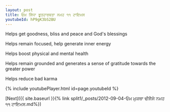 ```yaml
---
layout: post
title: ਓਮ ਸਿੱਧਾ ਭੂਤਹਾਰਥਤਾ ਨਮਹ ੧੧ ਟਾਇਮਸ
youtubeId: hP9gK3bS2BU
---
```

 
 
Helps get goodness, bliss and peace and God's blessings
 
Helps remain focused, help generate inner energy 
 
Helps boost physical and mental health 
 
Helps remain grounded and generates a sense of gratitude towards the greater power 
 
Helps reduce bad karma
 
 
 
 


{% include youtubePlayer.html id=page.youtubeId %}
 
[Next]({{ site.baseurl }}{% link  split1/_posts/2012-09-04-ਓਮ ਮੁਕਥਾ ਢੀਜੈਸੇ ਨਮਹ ੧੧ ਟਾਇਮਸ.md%})
 
